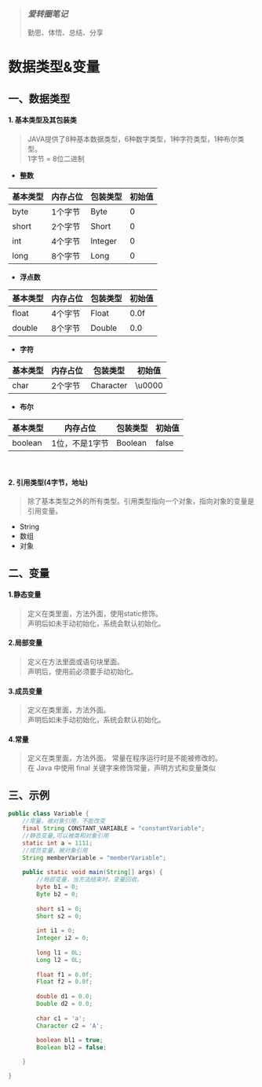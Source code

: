 > ### *爱转圈笔记*
> 勤思、体悟、总结、分享

# 数据类型&变量

## 一、数据类型
#### 1. **基本类型及其包装类**
> JAVA提供了8种基本数据类型，6种数字类型，1种字符类型，1种布尔类型。
> <br>1字节 = 8位二进制

- **整数**

基本类型|内存占位|包装类型|初始值
---|---|---|---
byte|1个字节|Byte|0
short|2个字节|Short|0
int|4个字节|Integer|0
long|8个字节|Long|0

- **浮点数**

基本类型|内存占位|包装类型|初始值
---|---|---|---
float|4个字节|Float|0.0f
double|8个字节|Double|0.0

- **字符**

基本类型|内存占位|包装类型|初始值
---|---|---|---   
char|2个字节|Character|\u0000

- **布尔**

基本类型|内存占位|包装类型|初始值
---|---|---|---   
boolean|1位，不是1字节|Boolean|false

<br>

#### 2. **引用类型(4字节，地址)**
> 除了基本类型之外的所有类型。引用类型指向一个对象，指向对象的变量是引用变量。

- String
- 数组
- 对象


## 二、变量

#### 1.**静态变量**
> 定义在类里面，方法外面，使用static修饰。
<br>声明后如未手动初始化，系统会默认初始化。

#### 2.**局部变量**
> 定义在方法里面或语句块里面。
<br>声明后，使用前必须要手动初始化。

#### 3.**成员变量**
> 定义在类里面，方法外面。
<br>声明后如未手动初始化，系统会默认初始化。

#### 4.**常量**
> 定义在类里面，方法外面。
常量在程序运行时是不能被修改的。
<br>在 Java 中使用 final 关键字来修饰常量，声明方式和变量类似


## 三、示例
```java
public class Variable {
	//常量，被对象引用，不能改变
	final String CONSTANT_VARIABLE = "constantVariable";
	//静态变量,可以被类和对象引用
	static int a = 1111;
	//成员变量，被对象引用
	String memberVariable = "memberVariable";
	
	public static void main(String[] args) {
		//局部变量，当方法结束时，变量回收。
		byte b1 = 0;
		Byte b2 = 0;
		
		short s1 = 0;
		Short s2 = 0;
		
		int i1 = 0;         
		Integer i2 = 0;
		
		long l1 = 0L;
		Long l2 = 0L;
		
		float f1 = 0.0f;
		Float f2 = 0.0f;
		
		double d1 = 0.0;
		Double d2 = 0.0;
		
		char c1 = 'a';
		Character c2 = 'A';
		
		boolean bl1 = true;
		Boolean bl2 = false;

	}

}
```